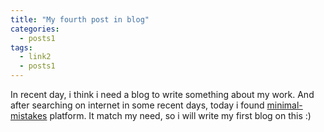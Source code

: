 ```yaml
---
title: "My fourth post in blog"
categories:
  - posts1
tags:
  - link2
  - posts1
---
```


In recent day, i think i need a blog to write something about my work. And after searching on internet in some recent days, today i found [minimal-mistakes](https://github.com/mmistakes/minimal-mistakes) platform. It match my need, so i will write my first blog on this :)

